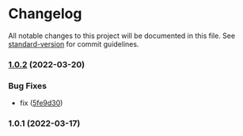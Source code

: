 # Changelog

All notable changes to this project will be documented in this file. See [standard-version](https://github.com/conventional-changelog/standard-version) for commit guidelines.

### [1.0.2](https://github.com/tom-256/nx-express/compare/server-a/v1.0.1...server-a/v1.0.2) (2022-03-20)


### Bug Fixes

* fix ([5fe9d30](https://github.com/tom-256/nx-express/commit/5fe9d303155b8255b36a19f45d7642570172d547))

### 1.0.1 (2022-03-17)
